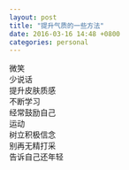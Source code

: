 ```yaml
---
layout: post
title: "提升气质的一些方法"
date: 2016-03-16 14:48 +0800
categories: personal
---
```

微笑  
少说话  
提升皮肤质感  
不断学习  
经常鼓励自己  
运动  
树立积极信念  
别再无精打采  
告诉自己还年轻
